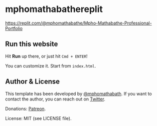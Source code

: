 # mphomathabathereplit

https://replit.com/@mphomathabathe/Mpho-Mathabathe-Professional-Portfolio


## Run this website

Hit **Run** up there, or just hit `Cmd + ENTER`!

You can customize it. Start from `index.html`.

## Author & License

This template has been developed by [@mphomathabath](https://www.twitter.com/mphomathabath). If you want to contact the author, you can reach out on [Twitter](https://www.twitter.com/mphomathabath).

Donations: [Patreon]([https://patreon.com/codewithsadee](https://patreon.com/user?u=73745732&utm_medium=clipboard_copy&utm_source=copyLink&utm_campaign=creatorshare_creator&utm_content=join_link)).

License: MIT (see LICENSE file).
